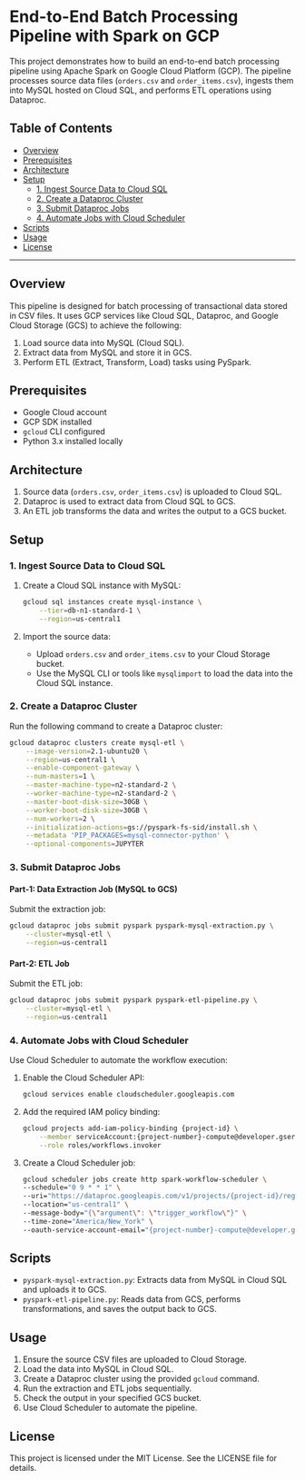 # End-to-End Batch Processing Pipeline with Spark on GCP

This project demonstrates how to build an end-to-end batch processing pipeline using Apache Spark on Google Cloud Platform (GCP). The pipeline processes source data files (`orders.csv` and `order_items.csv`), ingests them into MySQL hosted on Cloud SQL, and performs ETL operations using Dataproc.

## Table of Contents
- [Overview](#overview)
- [Prerequisites](#prerequisites)
- [Architecture](#architecture)
- [Setup](#setup)
  - [1. Ingest Source Data to Cloud SQL](#1-ingest-source-data-to-cloud-sql)
  - [2. Create a Dataproc Cluster](#2-create-a-dataproc-cluster)
  - [3. Submit Dataproc Jobs](#3-submit-dataproc-jobs)
  - [4. Automate Jobs with Cloud Scheduler](#4-automate-jobs-with-cloud-scheduler)
- [Scripts](#scripts)
- [Usage](#usage)
- [License](#license)

---

## Overview
This pipeline is designed for batch processing of transactional data stored in CSV files. It uses GCP services like Cloud SQL, Dataproc, and Google Cloud Storage (GCS) to achieve the following:

1. Load source data into MySQL (Cloud SQL).
2. Extract data from MySQL and store it in GCS.
3. Perform ETL (Extract, Transform, Load) tasks using PySpark.

## Prerequisites
- Google Cloud account
- GCP SDK installed
- `gcloud` CLI configured
- Python 3.x installed locally

## Architecture
1. Source data (`orders.csv`, `order_items.csv`) is uploaded to Cloud SQL.
2. Dataproc is used to extract data from Cloud SQL to GCS.
3. An ETL job transforms the data and writes the output to a GCS bucket.

## Setup

### 1. Ingest Source Data to Cloud SQL
1. Create a Cloud SQL instance with MySQL:
   ```bash
   gcloud sql instances create mysql-instance \
       --tier=db-n1-standard-1 \
       --region=us-central1
   ```

2. Import the source data:
   - Upload `orders.csv` and `order_items.csv` to your Cloud Storage bucket.
   - Use the MySQL CLI or tools like `mysqlimport` to load the data into the Cloud SQL instance.

### 2. Create a Dataproc Cluster
Run the following command to create a Dataproc cluster:
```bash
gcloud dataproc clusters create mysql-etl \
    --image-version=2.1-ubuntu20 \
    --region=us-central1 \
    --enable-component-gateway \
    --num-masters=1 \
    --master-machine-type=n2-standard-2 \
    --worker-machine-type=n2-standard-2 \
    --master-boot-disk-size=30GB \
    --worker-boot-disk-size=30GB \
    --num-workers=2 \
    --initialization-actions=gs://pyspark-fs-sid/install.sh \
    --metadata 'PIP_PACKAGES=mysql-connector-python' \
    --optional-components=JUPYTER
```

### 3. Submit Dataproc Jobs

#### Part-1: Data Extraction Job (MySQL to GCS)
Submit the extraction job:
```bash
gcloud dataproc jobs submit pyspark pyspark-mysql-extraction.py \
    --cluster=mysql-etl \
    --region=us-central1
```

#### Part-2: ETL Job
Submit the ETL job:
```bash
gcloud dataproc jobs submit pyspark pyspark-etl-pipeline.py \
    --cluster=mysql-etl \
    --region=us-central1
```

### 4. Automate Jobs with Cloud Scheduler
Use Cloud Scheduler to automate the workflow execution:

1. Enable the Cloud Scheduler API:
   ```bash
   gcloud services enable cloudscheduler.googleapis.com
   ```

2. Add the required IAM policy binding:
   ```bash
   gcloud projects add-iam-policy-binding {project-id} \
       --member serviceAccount:{project-number}-compute@developer.gserviceaccount.com \
       --role roles/workflows.invoker
   ```

3. Create a Cloud Scheduler job:
   ```bash
   gcloud scheduler jobs create http spark-workflow-scheduler \
   --schedule="0 9 * * 1" \
   --uri="https://dataproc.googleapis.com/v1/projects/{project-id}/regions/us-central1/workflowTemplates/{wf-template-name}:instantiate?alt=json" \
   --location="us-central1" \
   --message-body="{\"argument\": \"trigger_workflow\"}" \
   --time-zone="America/New_York" \
   --oauth-service-account-email="{project-number}-compute@developer.gserviceaccount.com"
   ```

## Scripts
- `pyspark-mysql-extraction.py`: Extracts data from MySQL in Cloud SQL and uploads it to GCS.
- `pyspark-etl-pipeline.py`: Reads data from GCS, performs transformations, and saves the output back to GCS.

## Usage
1. Ensure the source CSV files are uploaded to Cloud Storage.
2. Load the data into MySQL in Cloud SQL.
3. Create a Dataproc cluster using the provided `gcloud` command.
4. Run the extraction and ETL jobs sequentially.
5. Check the output in your specified GCS bucket.
6. Use Cloud Scheduler to automate the pipeline.

## License
This project is licensed under the MIT License. See the LICENSE file for details.

